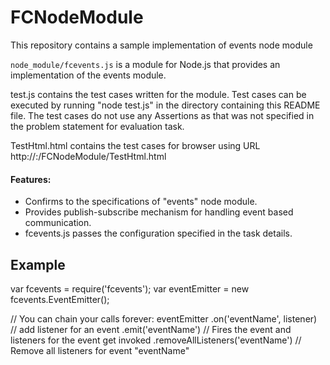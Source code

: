 FCNodeModule
============

This repository contains a sample implementation of events node module

`node_module/fcevents.js` is a module for Node.js that provides an implementation of the events module.

test.js contains the test cases written for the module. 
Test cases can be executed by running "node test.js" in the directory containing this README file.
The test cases do not use any Assertions as that was not specified in the problem statement for evaluation task.

TestHtml.html contains the test cases for browser using URL http://<host>:<port>/FCNodeModule/TestHtml.html


#### Features:

 * Confirms to the specifications of "events" node module.
 * Provides publish-subscribe mechanism for handling event based communication.
 * fcevents.js passes the configuration specified in the task details.


Example
-------

var fcevents = require('fcevents');
var eventEmitter = new fcevents.EventEmitter();

// You can chain your calls forever:
eventEmitter
  .on('eventName', listener)                // add listener for an event
  .emit('eventName')             			// Fires the event and listeners for the event get invoked
  .removeAllListeners('eventName') 			// Remove all listeners for event "eventName"


